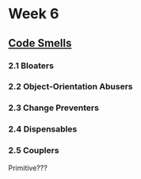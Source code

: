 # Week 6

## [Code Smells](https://sourcemaking.com/refactoring/smells)

### 2.1 Bloaters

### 2.2 Object-Orientation Abusers

### 2.3 Change Preventers

### 2.4 Dispensables

### 2.5 Couplers

Primitive???